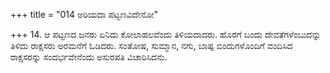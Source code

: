 +++
title = "014 ಅರಿಯದಾ ಪಟ್ಟಣವಿದೇನೋ"

+++
14. ಆ ಪಟ್ಟಣದ ಜನರು ಏನಿದು ಕೋಲಾಹಲವೆಂದು ತಿಳಿಯದಾದರು. ಹೊರಗೆ ಬಂದು ದೇವತೆಗಳೆಂಬುದನ್ನು ತಿಳಿದು ರಾಕ್ಷಸರು ಅರಮನೆಗೆ ಓಡಿದರು. ಸಂತೋಷ, ಸುಮ್ಮಾನ, ನಗು, ಬಾಷ್ಪ ಬಿಂದುಗಳೊಂದಿಗೆ ವಂದಿಸಿದ ರಾಕ್ಷಸರನ್ನು  ಸಂದರ್ಭವೇನೆಂದು ಅಸುರಪತಿ ವಿಚಾರಿಸಿದನು.